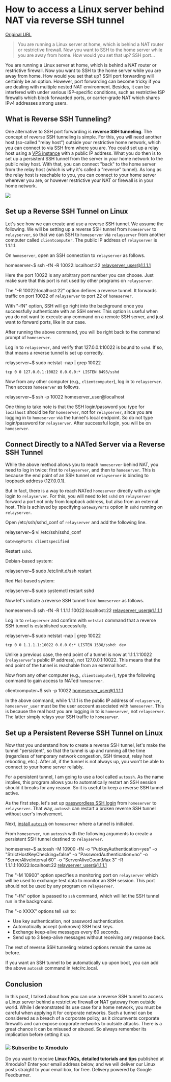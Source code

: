 # How to access a Linux server behind NAT via reverse SSH tunnel

[Original URL](http://xmodulo.com/access-linux-server-behind-nat-reverse-ssh-tunnel.html)

> You are running a Linux server at home, which is behind a NAT router or restrictive firewall. Now you want to SSH to the home server while you are away from home. How would you set that up? SSH port...

You are running a Linux server at home, which is behind a NAT router or restrictive firewall. Now you want to SSH to the home server while you are away from home. How would you set that up? SSH port forwarding will certainly be an option. However, port forwarding can become tricky if you are dealing with multiple nested NAT environment. Besides, it can be interfered with under various ISP-specific conditions, such as restrictive ISP firewalls which block forwarded ports, or carrier-grade NAT which shares IPv4 addresses among users.

## What is Reverse SSH Tunneling?

One alternative to SSH port forwarding is **reverse SSH tunneling**. The concept of reverse SSH tunneling is simple. For this, you will need another host (so-called "relay host") outside your restrictive home network, which you can connect to via SSH from where you are. You could set up a relay host using a [VPS instance](http://xmodulo.com/go/digitalocean) with a public IP address. What you do then is to set up a persistent SSH tunnel from the server in your home network to the public relay host. With that, you can connect "back" to the home server from the relay host (which is why it's called a "reverse" tunnel). As long as the relay host is reachable to you, you can connect to your home server wherever you are, or however restrictive your NAT or firewall is in your home network.

[![](https://farm8.staticflickr.com/7742/17162647378_c7d9f10de8_b.jpg)](https://www.flickr.com/photos/xmodulo/17162647378/)

## Set up a Reverse SSH Tunnel on Linux

Let's see how we can create and use a reverse SSH tunnel. We assume the following. We will be setting up a reverse SSH tunnel from `homeserver` to `relayserver`, so that we can SSH to `homeserver` via `relayserver` from another computer called `clientcomputer`. The public IP address of `relayserver` is 1.1.1.1.

On `homeserver`, open an SSH connection to `relayserver` as follows.

homeserver~$ ssh -fN -R 10022:localhost:22 relayserver_user@1.1.1.1

Here the port 10022 is any arbitrary port number you can choose. Just make sure that this port is not used by other programs on `relayserver`.

The "-R 10022:localhost:22" option defines a reverse tunnel. It forwards traffic on port 10022 of `relayserver` to port 22 of `homeserver`.

With "-fN" option, SSH will go right into the background once you successfully authenticate with an SSH server. This option is useful when you do not want to execute any command on a remote SSH server, and just want to forward ports, like in our case.

After running the above command, you will be right back to the command prompt of `homeserver`.

Log in to `relayserver`, and verify that 127.0.0.1:10022 is bound to `sshd`. If so, that means a reverse tunnel is set up correctly.

relayserver~$ sudo netstat -nap | grep 10022

```
tcp 0 0 127.0.0.1:10022 0.0.0.0:* LISTEN 8493/sshd 
```

Now from any other computer (e.g., `clientcomputer`), log in to `relayserver`. Then access `homeserver` as follows.

relayserver~$ ssh -p 10022 homeserver_user@localhost

One thing to take note is that the SSH login/password you type for `localhost` should be for `homeserver`, not for `relayserver`, since you are logging in to `homeserver` via the tunnel's local endpoint. So do not type login/password for `relayserver`. After successful login, you will be on `homeserver`.

## Connect Directly to a NATed Server via a Reverse SSH Tunnel

While the above method allows you to reach `homeserver` behind NAT, you need to log in twice: first to `relayserver`, and then to `homeserver`. This is because the end point of an SSH tunnel on `relayserver` is binding to loopback address (127.0.0.1).

But in fact, there is a way to reach NATed `homeserver` directly with a single login to `relayserver`. For this, you will need to let `sshd` on `relayserver` forward a port not only from loopback address, but also from an external host. This is achieved by specifying `GatewayPorts` option in `sshd` running on `relayserver`.

Open /etc/ssh/sshd_conf of `relayserver` and add the following line.

relayserver~$ vi /etc/ssh/sshd_conf

```
GatewayPorts clientspecified
```

Restart `sshd`.

Debian-based system:

relayserver~$ sudo /etc/init.d/ssh restart

Red Hat-based system:

relayserver~$ sudo systemctl restart sshd

Now let's initiate a reverse SSH tunnel from `homeserver` as follows.

homeserver~$ ssh -fN -R 1.1.1.1:10022:localhost:22 relayserver_user@1.1.1.1

Log in to `relayserver` and confirm with `netstat` command that a reverse SSH tunnel is established successfully.

relayserver~$ sudo netstat -nap | grep 10022

```
tcp 0 0 1.1.1.1:10022 0.0.0.0:* LISTEN 1538/sshd: dev 
```

Unlike a previous case, the end point of a tunnel is now at 1.1.1.1:10022 (`relayserver`'s public IP address), not 127.0.0.1:10022\. This means that the end point of the tunnel is reachable from an external host.

Now from any other computer (e.g., `clientcomputer`), type the following command to gain access to NATed `homeserver`.

clientcomputer~$ ssh -p 10022 homeserver_user@1.1.1.1

In the above command, while 1.1.1.1 is the public IP address of `relayserver`, `homeserver_user` must be the user account associated with `homeserver`. This is because the real host you are logging in to is `homeserver`, not `relayserver`. The latter simply relays your SSH traffic to `homeserver`.

## Set up a Persistent Reverse SSH Tunnel on Linux

Now that you understand how to create a reverse SSH tunnel, let's make the tunnel "persistent", so that the tunnel is up and running all the time (regardless of temporary network congestion, SSH timeout, relay host rebooting, etc.). After all, if the tunnel is not always up, you won't be able to connect to your home server reliably.

For a persistent tunnel, I am going to use a tool called `autossh`. As the name implies, this program allows you to automatically restart an SSH session should it breaks for any reason. So it is useful to keep a reverse SSH tunnel active.

As the first step, let's set up [passwordless SSH login](http://xmodulo.com/how-to-enable-ssh-login-without.html) from `homeserver` to `relayserver`. That way, `autossh` can restart a broken reverse SSH tunnel without user's involvement.

Next, [install `autossh`](http://ask.xmodulo.com/install-autossh-linux.html) on `homeserver` where a tunnel is initiated.

From `homeserver`, run `autossh` with the following arguments to create a persistent SSH tunnel destined to `relayserver`.

homeserver~$ autossh -M 10900 -fN -o "PubkeyAuthentication=yes" -o "StrictHostKeyChecking=false" -o "PasswordAuthentication=no" -o "ServerAliveInterval 60" -o "ServerAliveCountMax 3" -R 1.1.1.1:10022:localhost:22 relayserver_user@1.1.1.1

The "-M 10900" option specifies a monitoring port on `relayserver` which will be used to exchange test data to monitor an SSH session. This port should not be used by any program on `relayserver`.

The "-fN" option is passed to `ssh` command, which will let the SSH tunnel run in the background.

The "-o XXXX" options tell `ssh` to:

- Use key authentication, not password authentication.
- Automatically accept (unknown) SSH host keys.
- Exchange keep-alive messages every 60 seconds.
- Send up to 3 keep-alive messages without receiving any response back.

The rest of reverse SSH tunneling related options remain the same as before.

If you want an SSH tunnel to be automatically up upon boot, you can add the above `autossh` command in /etc/rc.local.

## Conclusion

In this post, I talked about how you can use a reverse SSH tunnel to access a Linux server behind a restrictive firewall or NAT gateway from outside world. While I demonstrated its use case for a home network, you must be careful when applying it for corporate networks. Such a tunnel can be considered as a breach of a corporate policy, as it circumvents corporate firewalls and can expose corporate networks to outside attacks. There is a great chance it can be misused or abused. So always remember its implication before setting it up.

### ![](http://xmodulo.com/images/rss_small.png) Subscribe to Xmodulo

Do you want to receive **Linux FAQs, detailed tutorials and tips** published at Xmodulo? Enter your email address below, and we will deliver our Linux posts straight to your email box, for free. Delivery powered by Google Feedburner.
